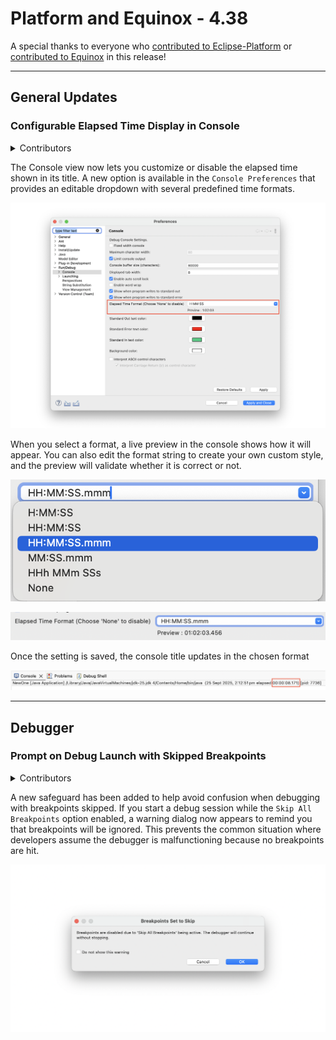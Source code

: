 # Platform and Equinox - 4.38 

A special thanks to everyone who [contributed to Eclipse-Platform](acknowledgements.md#eclipse-platform) or [contributed to Equinox](acknowledgements.md#equinox) in this release!

<!--
---
## Views, Dialogs and Toolbar
-->

<!--
---
## Text Editors
-->

<!--
---
## Preferences
-->

<!--
---
## Themes and Styling
-->

<!--
---
## Views, Dialogs and Toolbar
-->

---
## General Updates

### Configurable Elapsed Time Display in Console
<details>
<summary>Contributors</summary>

- [Sougandh S ](https://github.com/SougandhS)
</details>

The Console view now lets you customize or disable the elapsed time shown in its title. A new option is available in the `Console Preferences` that provides an editable dropdown with several predefined time formats.

![Console Elapsed Time](images/ConsoleElapsedPreference.png)

When you select a format, a live preview in the console shows how it will appear. You can also edit the format string to create your own custom style, and the preview will validate whether it is correct or not.

![Console Elapsed Time Dropdown](images/ConsoleElapsedDropDown.png)

![Console Elapsed Time Selection](images/ConsoleElapsedSelection.png)

Once the setting is saved, the console title updates in the chosen format

![Console Elapsed Time Format](images/ConsoleElapsedFormat.png)

---
## Debugger

### Prompt on Debug Launch with Skipped Breakpoints

<details>
<summary>Contributors</summary>

- [Sougandh S ](https://github.com/SougandhS)
- [Andrey Loskutov ](https://github.com/iloveeclipse)
</details>

A new safeguard has been added to help avoid confusion when debugging with breakpoints skipped.
If you start a debug session while the `Skip All Breakpoints` option enabled, a warning dialog now appears to remind you that breakpoints will be ignored. 
This prevents the common situation where developers assume the debugger is malfunctioning because no breakpoints are hit.

![Debug Prompt](images/DebugPromptOnSkipBreakpoints.png)



